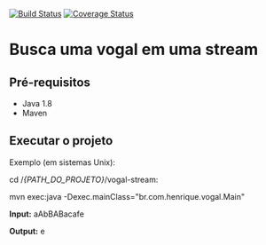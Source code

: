 [![Build Status](https://travis-ci.org/henriqamaral/vogal-stream.svg?branch=master)](https://travis-ci.org/henriqamaral/vogal-stream)
[![Coverage Status](https://coveralls.io/repos/github/henriqamaral/vogal-stream/badge.svg?branch=master)](https://coveralls.io/github/henriqamaral/vogal-stream?branch=master)

# Busca uma vogal em uma stream

## Pré-requisitos
- Java 1.8
- Maven

## Executar o projeto

Exemplo (em sistemas Unix):

cd /*{PATH_DO_PROJETO}*/vogal-stream: 

mvn exec:java -Dexec.mainClass="br.com.henrique.vogal.Main"

**Input:** aAbBABacafe

**Output:** e